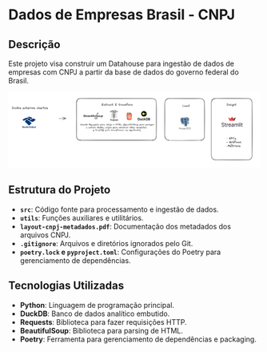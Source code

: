 # Dados de Empresas Brasil - CNPJ

## Descrição
Este projeto visa construir um Datahouse para ingestão de dados de empresas com CNPJ a partir da base de dados do governo federal do Brasil.

!['Diagrama de fluxo da aplicação'](./assets/diagrama.png)

## Estrutura do Projeto
- **`src`**: Código fonte para processamento e ingestão de dados.
- **`utils`**: Funções auxiliares e utilitários.
- **`layout-cnpj-metadados.pdf`**: Documentação dos metadados dos arquivos CNPJ.
- **`.gitignore`**: Arquivos e diretórios ignorados pelo Git.
- **`poetry.lock` e `pyproject.toml`**: Configurações do Poetry para gerenciamento de dependências.

## Tecnologias Utilizadas
- **Python**: Linguagem de programação principal.
- **DuckDB**: Banco de dados analítico embutido.
- **Requests**: Biblioteca para fazer requisições HTTP.
- **BeautifulSoup**: Biblioteca para parsing de HTML.
- **Poetry**: Ferramenta para gerenciamento de dependências e packaging.